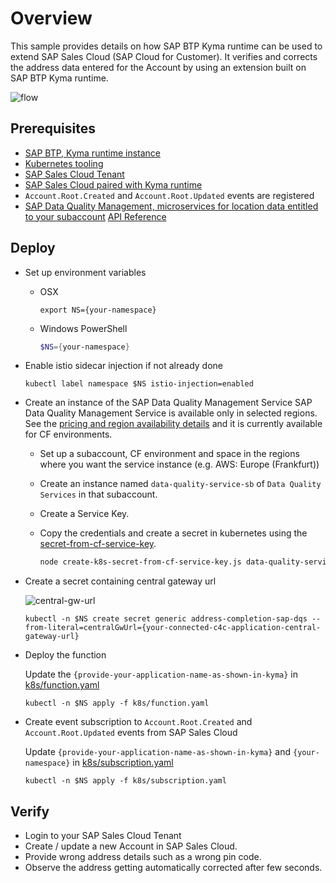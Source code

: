# Overview

This sample provides details on how  SAP BTP Kyma runtime can be used to extend SAP Sales Cloud (SAP Cloud for Customer).
It verifies and corrects the address data entered for the Account by using an extension built on SAP BTP Kyma runtime.

![flow](assets/flow-diagram.png)

## Prerequisites

* [SAP BTP, Kyma runtime instance](../../prerequisites/#kyma)
* [Kubernetes tooling](../../prerequisites/#kubernetes)
* [SAP Sales Cloud Tenant](https://help.sap.com/learning-journeys/04f41f184f684b84b3d8ab0b4d7c4b18)
* [SAP Sales Cloud paired with Kyma runtime](https://help.sap.com/viewer/d5fec61c279741048109d851d4d3d1ad/1908/en-US/a84a5e9266264af8ac32fe627de10bd7.html)
* `Account.Root.Created` and `Account.Root.Updated` events are registered
* [SAP Data Quality Management, microservices for location data entitled to your subaccount](https://discovery-center.cloud.sap/serviceCatalog/data-quality-services?region=all) [API Reference](https://api.sap.com/api/mld/resource)

## Deploy

* Set up environment variables

  * OSX

    ```shell script
    export NS={your-namespace}
    ```

  * Windows PowerShell

    ```powershell
    $NS={your-namespace}
    ```

* Enable istio sidecar injection if not already done

   ```shell script
   kubectl label namespace $NS istio-injection=enabled
   ```

* Create an instance of the SAP Data Quality Management Service
  SAP Data Quality Management Service is available only in selected regions. See the [pricing and region availability details](https://discovery-center.cloud.sap/serviceCatalog/data-quality-services?region=all&tab=service_plan) and it is currently available for CF environments.
  
  * Set up a subaccount, CF environment and space in the regions where you want the service instance (e.g. AWS: Europe (Frankfurt))
  * Create an instance named `data-quality-service-sb` of `Data Quality Services` in that subaccount.
  * Create a Service Key.
  * Copy the credentials and create a secret in kubernetes using the [secret-from-cf-service-key](../../secret-from-cf-service-key/README.md).

      ```bash
      node create-k8s-secret-from-cf-service-key.js data-quality-service-sb {your-service-key-name} | kubectl -n {your-namespace} apply -f

      ```

* Create a secret containing central gateway url

   ![central-gw-url](assets/central-gw-url.png)

   ```shell script
   kubectl -n $NS create secret generic address-completion-sap-dqs --from-literal=centralGwUrl={your-connected-c4c-application-central-gateway-url}
   ```

* Deploy the function

   Update the `{provide-your-application-name-as-shown-in-kyma}` in [k8s/function.yaml](k8s/function.yaml)

   ```shell script
   kubectl -n $NS apply -f k8s/function.yaml
   ```

* Create event subscription to `Account.Root.Created` and `Account.Root.Updated` events from SAP Sales Cloud

   Update `{provide-your-application-name-as-shown-in-kyma}` and `{your-namespace}` in [k8s/subscription.yaml](k8s/subscription.yaml)

   ```shell script
   kubectl -n $NS apply -f k8s/subscription.yaml
   ```

## Verify

* Login to your SAP Sales Cloud Tenant
* Create / update a new Account in SAP Sales Cloud.
* Provide wrong address details such as a wrong pin code.
* Observe the address getting automatically corrected after few seconds.
